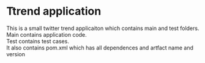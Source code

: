 # Ttrend application

This is a small twitter trend applicaiton which contains main and test folders.  
Main contains application code.  
Test contains test cases.  
It also contains pom.xml which has all dependences and artfact name and version

